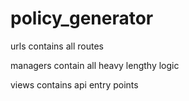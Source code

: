 # policy_generator

urls contains all routes

managers contain all heavy lengthy logic

views contains api entry points 


